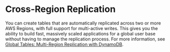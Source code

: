 # Cross\-Region Replication<a name="Streams.CrossRegionRepl"></a>

 You can create tables that are automatically replicated across two or more AWS Regions, with full support for multi\-active writes\. This gives you the ability to build fast, massively scaled applications for a global user base without having to manage the replication process\. For more information, see [Global Tables: Multi\-Region Replication with DynamoDB](GlobalTables.md)\. 